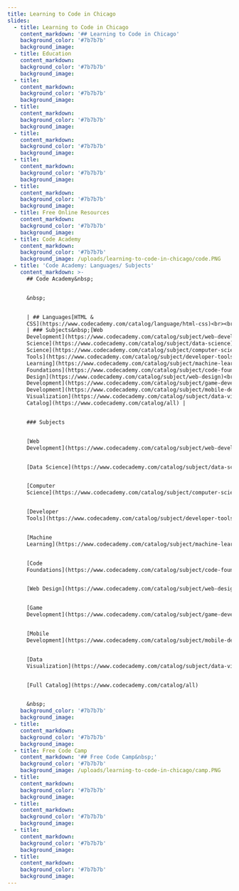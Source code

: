 ```yaml
---
title: Learning to Code in Chicago
slides:
  - title: Learning to Code in Chicago
    content_markdown: '## Learning to Code in Chicago'
    background_color: '#7b7b7b'
    background_image:
  - title: Education
    content_markdown:
    background_color: '#7b7b7b'
    background_image:
  - title:
    content_markdown:
    background_color: '#7b7b7b'
    background_image:
  - title:
    content_markdown:
    background_color: '#7b7b7b'
    background_image:
  - title:
    content_markdown:
    background_color: '#7b7b7b'
    background_image:
  - title:
    content_markdown:
    background_color: '#7b7b7b'
    background_image:
  - title:
    content_markdown:
    background_color: '#7b7b7b'
    background_image:
  - title: Free Online Resources
    content_markdown:
    background_color: '#7b7b7b'
    background_image:
  - title: Code Academy
    content_markdown:
    background_color: '#7b7b7b'
    background_image: /uploads/learning-to-code-in-chicago/code.PNG
  - title: 'Code Academy: Languages/ Subjects'
    content_markdown: >-
      ## Code Academy&nbsp;


      &nbsp;


      | ## Languages[HTML &
      CSS](https://www.codecademy.com/catalog/language/html-css)<br><br>[Python](https://www.codecademy.com/catalog/language/python)<br><br>[JavaScript](https://www.codecademy.com/catalog/language/javascript)<br><br>[Java](https://www.codecademy.com/catalog/language/java)<br><br>[SQL](https://www.codecademy.com/catalog/language/sql)<br><br>[Bash/Shell](https://www.codecademy.com/catalog/language/bash)<br><br>[Ruby](https://www.codecademy.com/catalog/language/ruby)<br><br>[C++](https://www.codecademy.com/catalog/language/c-plus-plus)<br><br>[R](https://www.codecademy.com/catalog/language/r)<br><br>[C\#](https://www.codecademy.com/catalog/language/c-sharp)<br><br>[PHP](https://www.codecademy.com/catalog/language/php)<br><br>[Go](https://www.codecademy.com/catalog/language/go)<br><br>[Swift](https://www.codecademy.com/catalog/language/swift)<br><br>[Kotlin](https://www.codecademy.com/catalog/language/kotlin)
      | ### Subjects&nbsp;[Web
      Development](https://www.codecademy.com/catalog/subject/web-development)<br><br>[Data
      Science](https://www.codecademy.com/catalog/subject/data-science)<br><br>[Computer
      Science](https://www.codecademy.com/catalog/subject/computer-science)<br><br>[Developer
      Tools](https://www.codecademy.com/catalog/subject/developer-tools)<br><br>[Machine
      Learning](https://www.codecademy.com/catalog/subject/machine-learning)<br><br>[Code
      Foundations](https://www.codecademy.com/catalog/subject/code-foundations)<br><br>[Web
      Design](https://www.codecademy.com/catalog/subject/web-design)<br><br>[Game
      Development](https://www.codecademy.com/catalog/subject/game-development)<br><br>[Mobile
      Development](https://www.codecademy.com/catalog/subject/mobile-development)<br><br>[Data
      Visualization](https://www.codecademy.com/catalog/subject/data-visualization)<br><br>[Full
      Catalog](https://www.codecademy.com/catalog/all) |


      ### Subjects


      [Web
      Development](https://www.codecademy.com/catalog/subject/web-development)


      [Data Science](https://www.codecademy.com/catalog/subject/data-science)


      [Computer
      Science](https://www.codecademy.com/catalog/subject/computer-science)


      [Developer
      Tools](https://www.codecademy.com/catalog/subject/developer-tools)


      [Machine
      Learning](https://www.codecademy.com/catalog/subject/machine-learning)


      [Code
      Foundations](https://www.codecademy.com/catalog/subject/code-foundations)


      [Web Design](https://www.codecademy.com/catalog/subject/web-design)


      [Game
      Development](https://www.codecademy.com/catalog/subject/game-development)


      [Mobile
      Development](https://www.codecademy.com/catalog/subject/mobile-development)


      [Data
      Visualization](https://www.codecademy.com/catalog/subject/data-visualization)


      [Full Catalog](https://www.codecademy.com/catalog/all)


      &nbsp;
    background_color: '#7b7b7b'
    background_image:
  - title:
    content_markdown:
    background_color: '#7b7b7b'
    background_image:
  - title: Free Code Camp
    content_markdown: '## Free Code Camp&nbsp;'
    background_color: '#7b7b7b'
    background_image: /uploads/learning-to-code-in-chicago/camp.PNG
  - title:
    content_markdown:
    background_color: '#7b7b7b'
    background_image:
  - title:
    content_markdown:
    background_color: '#7b7b7b'
    background_image:
  - title:
    content_markdown:
    background_color: '#7b7b7b'
    background_image:
  - title:
    content_markdown:
    background_color: '#7b7b7b'
    background_image:
---
```

